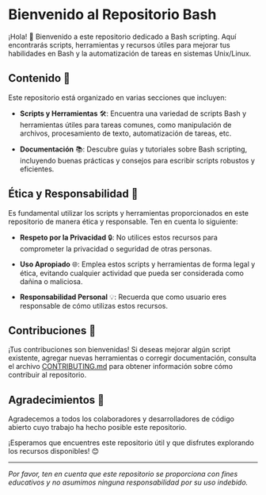 # Bienvenido al Repositorio Bash

¡Hola! 👋 Bienvenido a este repositorio dedicado a Bash scripting. Aquí encontrarás scripts, herramientas y recursos útiles para mejorar tus habilidades en Bash y la automatización de tareas en sistemas Unix/Linux.

## Contenido 📁

Este repositorio está organizado en varias secciones que incluyen:

- **Scripts y Herramientas** 🛠️: Encuentra una variedad de scripts Bash y herramientas útiles para tareas comunes, como manipulación de archivos, procesamiento de texto, automatización de tareas, etc.

- **Documentación** 📚: Descubre guías y tutoriales sobre Bash scripting, incluyendo buenas prácticas y consejos para escribir scripts robustos y eficientes.

## Ética y Responsabilidad 🤝

Es fundamental utilizar los scripts y herramientas proporcionados en este repositorio de manera ética y responsable. Ten en cuenta lo siguiente:

- **Respeto por la Privacidad** 🔒: No utilices estos recursos para comprometer la privacidad o seguridad de otras personas.
  
- **Uso Apropiado** 🌐: Emplea estos scripts y herramientas de forma legal y ética, evitando cualquier actividad que pueda ser considerada como dañina o maliciosa.

- **Responsabilidad Personal** 💡: Recuerda que como usuario eres responsable de cómo utilizas estos recursos.

## Contribuciones 🌟

¡Tus contribuciones son bienvenidas! Si deseas mejorar algún script existente, agregar nuevas herramientas o corregir documentación, consulta el archivo [CONTRIBUTING.md](CONTRIBUTING.md) para obtener información sobre cómo contribuir al repositorio.

## Agradecimientos 🙏

Agradecemos a todos los colaboradores y desarrolladores de código abierto cuyo trabajo ha hecho posible este repositorio.

¡Esperamos que encuentres este repositorio útil y que disfrutes explorando los recursos disponibles! 😊

---

_Por favor, ten en cuenta que este repositorio se proporciona con fines educativos y no asumimos ninguna responsabilidad por su uso indebido._

